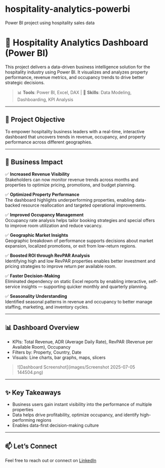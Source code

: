 # hospitality-analytics-powerbi
Power BI project using hospitality sales data

# 🏨 Hospitality Analytics Dashboard (Power BI)

This project delivers a data-driven business intelligence solution for the hospitality industry using Power BI. It visualizes and analyzes property performance, revenue metrics, and occupancy trends to drive better strategic decisions.

> 📊 **Tools**: Power BI, Excel, DAX | 🧠 **Skills**: Data Modeling, Dashboarding, KPI Analysis

---

## 🎯 Project Objective

To empower hospitality business leaders with a real-time, interactive dashboard that uncovers trends in revenue, occupancy, and property performance across different geographies.

---

## 💼 Business Impact

✅ **Increased Revenue Visibility**  
Stakeholders can now monitor revenue trends across months and properties to optimize pricing, promotions, and budget planning.

✅ **Optimized Property Performance**  
The dashboard highlights underperforming properties, enabling data-backed resource reallocation and targeted operational improvements.

✅ **Improved Occupancy Management**  
Occupancy rate analysis helps tailor booking strategies and special offers to improve room utilization and reduce vacancy.

✅ **Geographic Market Insights**  
Geographic breakdown of performance supports decisions about market expansion, localized promotions, or exit from low-return regions.

✅ **Boosted ROI through RevPAR Analysis**  
Identifying high and low RevPAR properties enables better investment and pricing strategies to improve return per available room.

✅ **Faster Decision-Making**  
Eliminated dependency on static Excel reports by enabling interactive, self-service insights — supporting quicker monthly and quarterly planning.

✅ **Seasonality Understanding**  
Identified seasonal patterns in revenue and occupancy to better manage staffing, marketing, and inventory cycles.

---

## 📊 Dashboard Overview

- KPIs: Total Revenue, ADR (Average Daily Rate), RevPAR (Revenue per Available Room), Occupancy
- Filters by: Property, Country, Date
- Visuals: Line charts, bar graphs, maps, slicers

> ![Dashboard Screenshot](images/Screenshot 2025-07-05 144504.png)

---


## ✨ Key Takeaways

- Business users gain instant visibility into the performance of multiple properties  
- Data helps drive profitability, optimize occupancy, and identify high-performing regions  
- Enables data-first decision-making culture

---

## 📫 Let’s Connect

Feel free to reach out or connect on [LinkedIn](https://www.linkedin.com/in/prayag-raj-singh)

